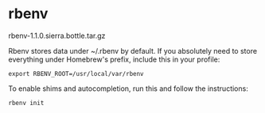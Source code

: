 # rbenv

rbenv-1.1.0.sierra.bottle.tar.gz

Rbenv stores data under ~/.rbenv by default. If you absolutely need to
store everything under Homebrew's prefix, include this in your profile:

    export RBENV_ROOT=/usr/local/var/rbenv

To enable shims and autocompletion, run this and follow the instructions:

    rbenv init
